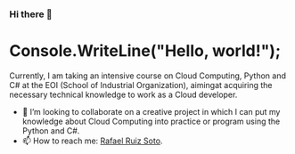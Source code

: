 ### Hi there 👋
# Console.WriteLine("Hello, world!");
 Currently, I am taking an intensive course on Cloud Computing, Python and C# at the EOI (School of Industrial Organization), aimingat acquiring the necessary technical knowledge to work as a Cloud developer.


- 👯 I’m looking to collaborate on a creative project in which I can put my knowledge about Cloud Computing into practice or program using the Python and C#.
- 📫 How to reach me: [Rafael Ruiz Soto](www.linkedin.com/in/rafael-ruiz-soto-13196b125).

